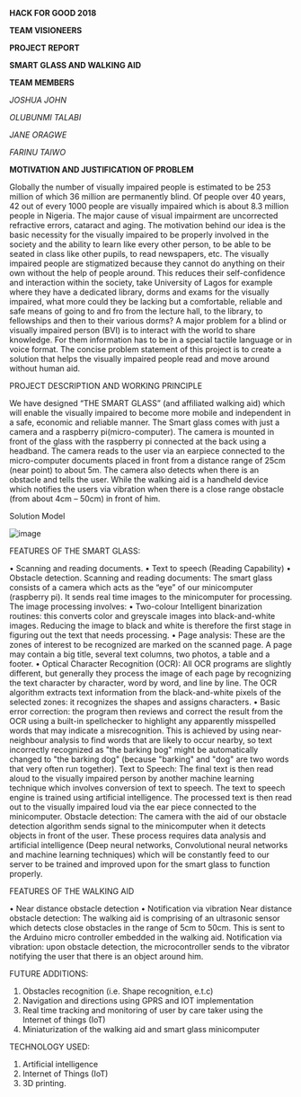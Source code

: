 **HACK FOR GOOD 2018**

**TEAM VISIONEERS**

**PROJECT REPORT**

**SMART GLASS AND WALKING AID**



**TEAM MEMBERS**

_JOSHUA JOHN_

_OLUBUNMI TALABI_

_JANE ORAGWE_

_FARINU TAIWO_

**MOTIVATION AND JUSTIFICATION OF PROBLEM**

Globally the number of visually impaired people is estimated to be 253 million of which 36 million are permanently blind. Of people over 40 years, 42 out of every 1000 people are visually impaired which is about 8.3 million people in Nigeria. The major cause of visual impairment are uncorrected refractive errors, cataract and aging. 
The motivation behind our idea is the basic necessity for the visually impaired to be properly involved in the society and the ability to learn like every other person, to be able to be seated in class like other pupils, to read newspapers, etc. The visually impaired people are stigmatized because they cannot do anything on their own without the help of people around. This reduces their self-confidence and interaction within the society, take University of Lagos for example where they have a dedicated library, dorms and exams for the visually impaired, what more could they be lacking but a comfortable, reliable and safe means of going to and fro from the lecture hall, to the library, to fellowships and then to their various dorms? A major problem for a blind or visually impaired person (BVI) is to interact with the world to share knowledge. For them information has to be in a special tactile language or in voice format.
The concise problem statement of this project is to create a solution that helps the visually impaired people read and move around without human aid.

PROJECT DESCRIPTION AND WORKING PRINCIPLE

We have designed “THE SMART GLASS” (and affiliated walking aid) which will enable the visually impaired to become more mobile and independent in a safe, economic and reliable manner. 
The Smart glass comes with just a camera and a raspberry pi(micro-computer). The camera is mounted in front of the glass with the raspberry pi connected at the back using a headband. The camera reads to the user via an earpiece connected to the micro-computer documents placed in front from a distance range of 25cm (near point) to about 5m. The camera also detects when there is an obstacle and tells the user. While the walking aid is a handheld device which notifies the users via vibration when there is a close range obstacle (from about 4cm – 50cm) in front of him.

 
Solution Model

![image](https://user-images.githubusercontent.com/22997856/145222853-e1dcb807-610e-410f-899e-069a3ed021b1.png)


FEATURES OF THE SMART GLASS:

•	Scanning and reading documents.
•	Text to speech (Reading Capability)
•	Obstacle detection.
Scanning and reading documents: The smart glass consists of a camera which acts as the “eye” of our minicomputer (raspberry pi). It sends real time images to the minicomputer for processing.
The image processing involves:
•	Two-colour Intelligent binarization routines: this converts color and greyscale images into black-and-white images. Reducing the image to black and white is therefore the first stage in figuring out the text that needs processing. 
•	Page analysis: These are the zones of interest to be recognized are marked on the scanned page. A page may contain a big title, several text columns, two photos, a table and a footer.
•	Optical Character Recognition (OCR): All OCR programs are slightly different, but generally they process the image of each page by recognizing the text character by character, word by word, and line by line. The OCR algorithm extracts text information from the black-and-white pixels of the selected zones: it recognizes the shapes and assigns characters.
•	Basic error correction: the program then reviews and correct the result from the OCR using a built-in spellchecker to highlight any apparently misspelled words that may indicate a misrecognition. This is achieved by using near-neighbour analysis to find words that are likely to occur nearby, so text incorrectly recognized as "the barking bog" might be automatically changed to "the barking dog" (because "barking" and "dog" are two words that very often run together).
Text to Speech: The final text is then read aloud to the visually impaired person by another machine learning technique which involves conversion of text to speech.  The text to speech engine is trained using artificial intelligence. The processed text is then read out to the visually impaired loud via the ear piece connected to the minicomputer.
Obstacle detection: The camera with the aid of our obstacle detection algorithm sends signal to the minicomputer when it detects objects in front of the user.
These process requires data analysis and artificial intelligence (Deep neural networks, Convolutional neural networks and machine learning techniques) which will be constantly feed to our server to be trained and improved upon for the smart glass to function properly.

FEATURES OF THE WALKING AID

•	Near distance obstacle detection
•	Notification via vibration
Near distance obstacle detection: The walking aid is comprising of an ultrasonic sensor which detects close obstacles in the range of 5cm to 50cm. This is sent to the Arduino micro controller embedded in the walking aid.
Notification via vibration: upon obstacle detection, the microcontroller sends to the vibrator notifying the user that there is an object around him.

FUTURE ADDITIONS:

1.	Obstacles recognition (i.e. Shape recognition, e.t.c)
2.	Navigation and directions using GPRS and IOT implementation
3.	Real time tracking and monitoring of user by care taker using the Internet of things (IoT)
4.	Miniaturization of the walking aid and smart glass minicomputer

TECHNOLOGY USED:
1.	Artificial intelligence
2.	Internet of Things (IoT)
3.	3D printing.


